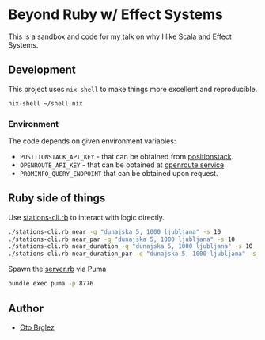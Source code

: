 # Beyond Ruby w/ Effect Systems

This is a sandbox and code for my talk on why I like Scala and Effect Systems.

## Development

This project uses `nix-shell` to make things more excellent and reproducible.

```bash
nix-shell ~/shell.nix
```

### Environment

The code depends on given environment variables:

- `POSITIONSTACK_API_KEY` - that can be obtained from [positionstack](https://positionstack.com).
- `OPENROUTE_API_KEY` - that can be obtained at [openroute service](https://openrouteservice.org).
- `PROMINFO_QUERY_ENDPOINT` that can be obtained upon request.

## Ruby side of things

Use [stations-cli.rb](./stations-cli.rb) to interact with logic directly.

```bash
./stations-cli.rb near -q "dunajska 5, 1000 ljubljana" -s 10
./stations-cli.rb near_par -q "dunajska 5, 1000 ljubljana" -s 10
./stations-cli.rb near_duration -q "dunajska 5, 1000 ljubljana" -s 10
./stations-cli.rb near_duration_par -q "dunajska 5, 1000 ljubljana" -s 10
```

Spawn the [server.rb](./server.rb) via Puma

```bash
bundle exec puma -p 8776
```

## Author
- [Oto Brglez](https://github.com/otobrglez)

